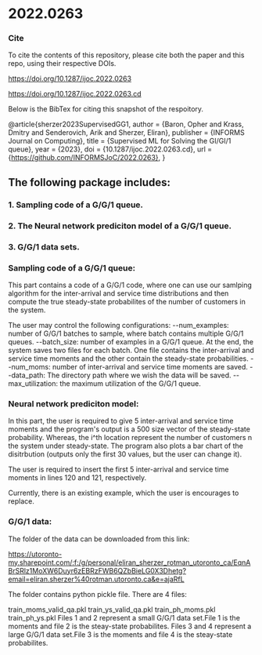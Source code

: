 # 2022.0263

### Cite 

To cite the contents of this repository, please cite both the paper and this repo, using their respective DOIs.

https://doi.org/10.1287/ijoc.2022.0263

https://doi.org/10.1287/ijoc.2022.0263.cd

Below is the BibTex for citing this snapshot of the respoitory.

@article{sherzer2023SupervisedGG1,
  author =        {Baron, Opher and Krass, Dmitry and Senderovich, Arik and Sherzer, Eliran},
  publisher =     {INFORMS Journal on Computing},
  title =         {Supervised ML for Solving the GI/GI/1 queue},
  year =          {2023},
  doi =           {10.1287/ijoc.2022.0263.cd},
  url =           {https://github.com/INFORMSJoC/2022.0263},
}  


## The following package includes:

### 1. Sampling code of a G/G/1 queue.
### 2. The Neural network prediciton model of a G/G/1 queue.
### 3. G/G/1 data sets.


### Sampling code of a G/G/1 queue:
This part contains a code of a G/G/1 code, where one can use our samlping algorithm for the inter-arrival and service time distributions and then compute the true steady-state probabilites of the number of customers in the system.

The user may control the following configurations: --num_examples: number of G/G/1 batches to sample, where batch contains multiple G/G/1 queues. --batch_size: number of examples in a G/G/1 queue. At the end, the system saves two files for each batch. One file contains the inter-arrival and service time moments and the other contain the steady-state probabilities. --num_moms: number of inter-arrival and service time moments are saved. --data_path: The directory path where we wish the data will be saved. --max_utilization: the maximum utilization of the G/G/1 queue.

### Neural network prediciton model:
In this part, the user is required to give 5 inter-arrival and service time moments and the program's output is a 500 size vector of the steady-state probability. Whereas, the i^th location represent the number of customers n the system under steady-state. The program also plots a bar chart of the disitrbution (outputs only the first 30 values, but the user can change it).

The user is required to insert the first 5 inter-arrival and service time moments in lines 120 and 121, respectively.

Currently, there is an existing example, which the user is encourages to replace.

### G/G/1 data:
The folder of the data can be downloaded from this link:

https://utoronto-my.sharepoint.com/:f:/g/personal/eliran_sherzer_rotman_utoronto_ca/EqnABrSRlz1MoXW6Duyr6zEBRzFWB6QZbBieLG0X3Dhetg?email=eliran.sherzer%40rotman.utoronto.ca&e=ajaRfL

The folder contains python pickle file. There are 4 files:

train_moms_valid_qa.pkl
train_ys_valid_qa.pkl
train_ph_moms.pkl
train_ph_ys.pkl
Files 1 and 2 represent a small G/G/1 data set.File 1 is the moments and file 2 is the steay-state probabilites. Files 3 and 4 represent a large G/G/1 data set.File 3 is the moments and file 4 is the steay-state probabilites.

